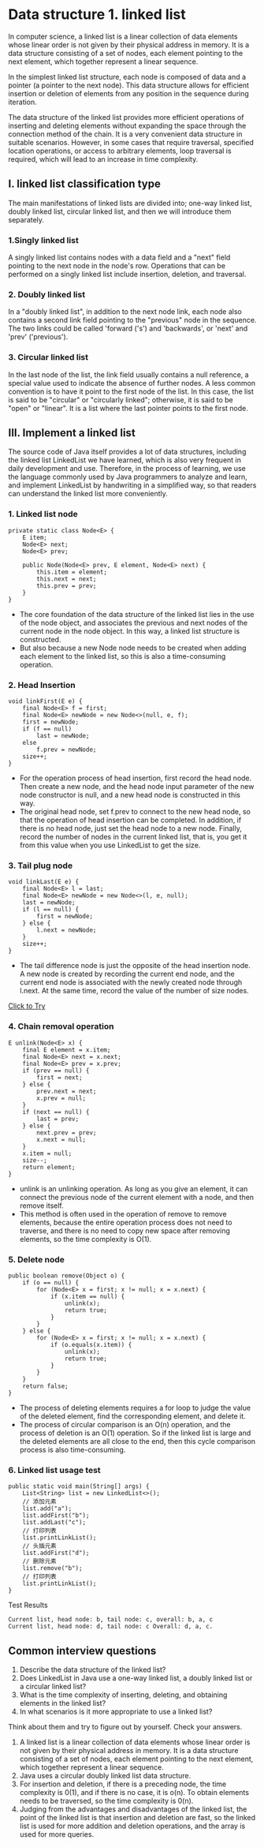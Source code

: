 # Data structure 1. linked list

In computer science, a linked list is a linear collection of data elements whose linear order is not given by their physical address in memory. It is a data structure consisting of a set of nodes, each element pointing to the next element, which together represent a linear sequence.

In the simplest linked list structure, each node is composed of data and a pointer (a pointer to the next node). This data structure allows for efficient insertion or deletion of elements from any position in the sequence during iteration.

The data structure of the linked list provides more efficient operations of inserting and deleting elements without expanding the space through the connection method of the chain. It is a very convenient data structure in suitable scenarios. However, in some cases that require traversal, specified location operations, or access to arbitrary elements, loop traversal is required, which will lead to an increase in time complexity.

## I. linked list classification type
The main manifestations of linked lists are divided into; one-way linked list, doubly linked list, circular linked list, and then we will introduce them separately.

### 1.Singly linked list
A singly linked list contains nodes with a data field and a "next" field pointing to the next node in the node's row. Operations that can be performed on a singly linked list include insertion, deletion, and traversal.

### 2. Doubly linked list
In a "doubly linked list", in addition to the next node link, each node also contains a second link field pointing to the "previous" node in the sequence. The two links could be called 'forward ('s') and 'backwards', or 'next' and 'prev' ('previous').
### 3. Circular linked list
In the last node of the list, the link field usually contains a null reference, a special value used to indicate the absence of further nodes. A less common convention is to have it point to the first node of the list. In this case, the list is said to be "circular" or "circularly linked"; otherwise, it is said to be "open" or "linear". It is a list where the last pointer points to the first node.
## III. Implement a linked list
The source code of Java itself provides a lot of data structures, including the linked list LinkedList we have learned, which is also very frequent in daily development and use.
Therefore, in the process of learning, we use the language commonly used by Java programmers to analyze and learn, and implement LinkedList by handwriting in a simplified way, so that readers can understand the linked list more conveniently.
### 1. Linked list node
```
private static class Node<E> {
    E item;
    Node<E> next;
    Node<E> prev;
    
    public Node(Node<E> prev, E element, Node<E> next) {
        this.item = element;
        this.next = next;
        this.prev = prev;
    }
}
```
- The core foundation of the data structure of the linked list lies in the use of the node object, and associates the previous and next nodes of the current node in the node object. In this way, a linked list structure is constructed.
- But also because a new Node node needs to be created when adding each element to the linked list, so this is also a time-consuming operation.

### 2. Head Insertion
```
void linkFirst(E e) {
    final Node<E> f = first;
    final Node<E> newNode = new Node<>(null, e, f);
    first = newNode;
    if (f == null)
        last = newNode;
    else
        f.prev = newNode;
    size++;
}
```
- For the operation process of head insertion, first record the head node. Then create a new node, and the head node input parameter of the new node constructor is null, and a new head node is constructed in this way.
- The original head node, set f.prev to connect to the new head node, so that the operation of head insertion can be completed. In addition, if there is no head node, just set the head node to a new node. Finally, record the number of nodes in the current linked list, that is, you get it from this value when you use LinkedList to get the size.

### 3. Tail plug node
```
void linkLast(E e) {
    final Node<E> l = last;
    final Node<E> newNode = new Node<>(l, e, null);
    last = newNode;
    if (l == null) {
        first = newNode;
    } else {
        l.next = newNode;
    }
    size++;
}
```

- The tail difference node is just the opposite of the head insertion node. A new node is created by recording the current end node, and the current end node is associated with the newly created node through l.next. At the same time, record the value of the number of size nodes.

[Click to Try](https://visualgo.net/en/list)

### 4. Chain removal operation
```
E unlink(Node<E> x) {
    final E element = x.item;
    final Node<E> next = x.next;
    final Node<E> prev = x.prev;
    if (prev == null) {
        first = next;
    } else {
        prev.next = next;
        x.prev = null;
    }
    if (next == null) {
        last = prev;
    } else {
        next.prev = prev;
        x.next = null;
    }
    x.item = null;
    size--;
    return element;
}
```
- unlink is an unlinking operation. As long as you give an element, it can connect the previous node of the current element with a node, and then remove itself.
- This method is often used in the operation of remove to remove elements, because the entire operation process does not need to traverse, and there is no need to copy new space after removing elements, so the time complexity is O(1).

### 5. Delete node
```
public boolean remove(Object o) {
    if (o == null) {
        for (Node<E> x = first; x != null; x = x.next) {
            if (x.item == null) {
                unlink(x);
                return true;
            }
        }
    } else {
        for (Node<E> x = first; x != null; x = x.next) {
            if (o.equals(x.item)) {
                unlink(x);
                return true;
            }
        }
    }
    return false;
}
```
- The process of deleting elements requires a for loop to judge the value of the deleted element, find the corresponding element, and delete it.
- The process of circular comparison is an O(n) operation, and the process of deletion is an O(1) operation. So if the linked list is large and the deleted elements are all close to the end, then this cycle comparison process is also time-consuming.

### 6. Linked list usage test
```
public static void main(String[] args) {
    List<String> list = new LinkedList<>();
    // 添加元素
    list.add("a");
    list.addFirst("b");
    list.addLast("c");
    // 打印列表
    list.printLinkList();
    // 头插元素
    list.addFirst("d");
    // 删除元素
    list.remove("b");
    // 打印列表
    list.printLinkList();
}
```
Test Results
```
Current list, head node: b, tail node: c, overall: b, a, c
Current list, head node: d, tail node: c Overall: d, a, c.
```
## Common interview questions
1. Describe the data structure of the linked list?
3. Does LinkedList in Java use a one-way linked list, a doubly linked list or a circular linked list?
4. What is the time complexity of inserting, deleting, and obtaining elements in the linked list?
5. In what scenarios is it more appropriate to use a linked list?

Think about them and try to figure out by yourself.
Check your answers.
1. A linked list is a linear collection of data elements whose linear order is not given by their physical address in memory. It is a data structure consisting of a set of nodes, each element pointing to the next element, which together represent a linear sequence.
2. Java uses a circular doubly linked list data structure.
3. For insertion and deletion, if there is a preceding node, the time complexity is 0(1), and if there is no case, it is o(n). To obtain elements needs to be traversed, so the time complexity is 0(n).
4. Judging from the advantages and disadvantages of the linked list, the point of the linked list is that insertion and deletion are fast, so the linked list is used for more addition and deletion operations, and the array is used for more queries.
